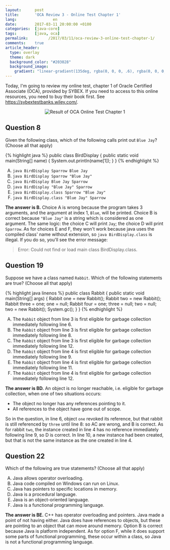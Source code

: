 ```yaml
---
layout:      post
title:       'OCA Review 3 - Online Test Chapter 1'
lang:                en
date:        2017-03-11 20:00:00 +0100
categories:  [java-core]
tags:        [java, oca]
permalink:         /2017/03/11/oca-review-3-online-test-chapter-1/
comments:    true
article_header:
  type: overlay
  theme: dark
  background_color: "#203028"
  background_image:
    gradient: "linear-gradient(135deg, rgba(0, 0, 0, .6), rgba(0, 0, 0, .4))"
---
```


Today, I'm going to review my online test, chapter 1 of Oracle Certified
Associate (OCA), provided by SYBEX. If you need to access to this online
resources, you need to buy their book first. See
<https://sybextestbanks.wiley.com/>.

<!--more-->

<style type="text/css">
  ol { list-style-type: upper-alpha; }
</style>

<p align="center">
  <img
    src="{{ site.url }}/assets/20170311-oca-online-test-chapter-1.png"
    alt="Result of OCA Online Test Chapter 1">
</p>

## Question 8 

Given the following class, which of the following calls print out `Blue Jay`?
(Choose all that apply)

{% highlight java %}
public class BirdDisplay {
  public static void main(String[] name) {
    System.out.println(name[1]);
  }
}
{% endhighlight %}

1. `java BirdDisplay Sparrow Blue Jay`
2. `java BirdDisplay Sparrow "Blue Jay"`
3. `java BirdDisplay Blue Jay Sparrow`
4. `java BirdDisplay "Blue Jay" Sparrow`
5. `java BirdDisplay.class Sparrow "Blue Jay"`
6. `java BirdDisplay.class "Blue Jay" Sparrow`

**The answer is B.** Choice A is wrong because the program takes 3 arguments,
and the argument at index 1, `Blue`, will be printed. Choice B is correct
because `"Blue Jay"` is a string which is considered as one argument. The same
logic: the choice C will print `Jay`; the choice D will print `Sparrow`. As for
choices E and F, they won't work because java uses the compiled class' name
without extension, so `java BirdDisplay.class` is illegal. If you do so, you'll
see the error message:

> Error: Could not find or load main class BirdDisplay.class.

## Question 19

Suppose we have a class named `Rabbit`. Which of the following statements are
true? (Choose all that apply)

{% highlight java linenos %}
public class Rabbit {
  public static void main(String[] args) {
    Rabbit one = new Rabbit();
    Rabbit two = new Rabbit();
    Rabbit three = one;
    one = null;
    Rabbit four = one;
    three = null;
    two = null;
    two = new Rabbit();
    System.gc();
  }
} 
{% endhighlight %}

1. The `Rabbit` object from line 3 is first eligible for garbage collection
   immediately following line 6.
2. The `Rabbit` object from line 3 is first eligible for garbage collection
   immediately following line 8.
3. The `Rabbit` object from line 3 is first eligible for garbage collection
   immediately following line 12.
4. The `Rabbit` object from line 4 is first eligible for garbage collection
   immediately following line 9.
5. The `Rabbit` object from line 4 is first eligible for garbage collection
   immediately following line 11.
6. The `Rabbit` object from line 4 is first eligible for garbage collection
   immediately following line 12.

**The answer is BD.** An object is no longer reachable, i.e. eligible for
garbage collection, when one of two situations occurs:

- The object no longer has any references pointing to it.
- All references to the object have gone out of scope.

So in the question, in line 6, object `one` revoked its reference, but that
rabbit is still referenced by `three` until line 8: so AC are wrong, and B is
correct. As for rabbit `two`, the instance created in line 4 has no reference
immediately following line 9, so D is correct. In line 10, a new instance had
been created, but that is not the same instance as the one created in line 4.

## Question 22

Which of the following are true statements? (Choose all that apply)

1. Java allows operator overloading.
2. Java code compiled on Windows can run on Linux.
3. Java has pointers to specific locations in memory.
4. Java is a procedural language.
5. Java is an object-oriented language.
6. Java is a functional programming language.

**The answer is BE.** C++ has operator overloading and pointers. Java made a
point of not having either. Java does have references to objects, but these are
pointing to an object that can move around memory. Option B is correct because
Java is platform independent. As for option F, while it does support some parts
of functional programming, these occur within a class, so Java is not a
functional programming language.
